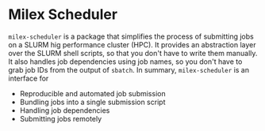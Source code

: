 # Milex Scheduler

`milex-scheduler` is a package that simplifies the process of submitting
jobs on a SLURM hig performance cluster (HPC).
It provides an abstraction layer over the SLURM shell scripts,
so that you don't have to write them manually. It also handles job dependencies
using job names, so you don't have to grab job IDs from the output of `sbatch`.
In summary, `milex-scheduler` is an interface for

- Reproducible and automated job submission
- Bundling jobs into a single submission script
- Handling job dependencies
- Submitting jobs remotely

```{tableofcontents}

```
